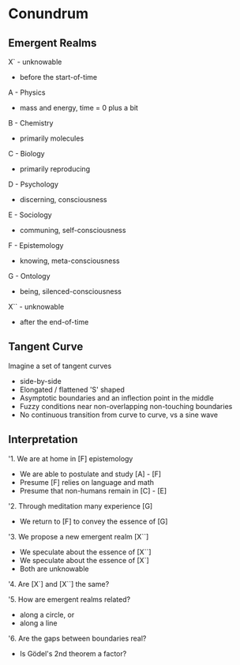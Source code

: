 # Conundrum

## Emergent Realms

X` - unknowable
- before the start-of-time

A - Physics
- mass and energy, time = 0 plus a bit

B - Chemistry
- primarily molecules

C - Biology
- primarily reproducing

D - Psychology
- discerning, consciousness

E - Sociology
- communing, self-consciousness

F - Epistemology
- knowing, meta-consciousness

G - Ontology
- being, silenced-consciousness

X`` - unknowable
- after the end-of-time

## Tangent Curve

Imagine a set of tangent curves 

- side-by-side
- Elongated / flattened 'S' shaped
- Asymptotic boundaries and an inflection point in the middle
- Fuzzy conditions near non-overlapping non-touching boundaries
- No continuous transition from curve to curve, vs a sine wave

## Interpretation

'1. We are at home in [F] epistemology
- We are able to postulate and study [A] - [F]
- Presume [F] relies on language and math
- Presume that non-humans remain in [C] - [E]

'2. Through meditation many experience [G]
- We return to [F] to convey the essence of [G]

'3. We propose a new emergent realm [X``]
- We speculate about the essence of [X``]
- We speculate about the essence of [X`]
- Both are unknowable

'4. Are [X`] and [X``] the same?

'5. How are emergent realms related?
- along a circle, or
- along a line

'6. Are the gaps between boundaries real?
- Is Gödel's 2nd theorem a factor?
